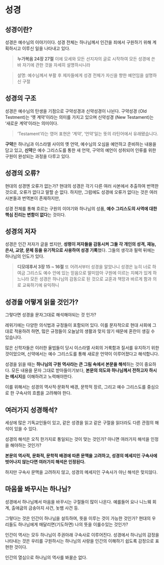 # 성경

## 성경이란?

성경은 예수님의 이야기이다.
성경 전체는 하나님께서 인간을 죄에서 구원하기 위해 계획하시고 이루신 일을 나타내고 있다.

> **누가복음 24장 27절** 이에 모세와 모든 선지자의 글로 시작하여 모든 성경에 쓴 바 자기에 관한 것을 자세히 설명하시니라

> 설명: 예수님께서 부활 후 제자들에게 성경 전체가 자신을 향한 예언임을 설명하신 구절

## 성경의 구조

성경은 예수님의 탄생을 기점으로 구약성경과 신약성경이 나뉜다.
구약성경 (Old Testment)는 ‘옛 계약’이라는 의미를 가지고 있으며 신약성경 (New Testament)는 ‘새로운 계약’이라는 의미이다.

> ‘Testament’라는 영어 표현은 ‘계약’, ‘언약’일는 뜻의 라틴어에서 유래됐습니다.

**구약**은 하나님과 이스라엘 사이의 옛 언약, 예수님의 오심을 예언하고 준비하는 내용을 담고 있고,
**신약**은 예수 그리스도를 통한 새 언약, 구약의 예언이 성취되어 인류를 위한 구원이 완성되는 과정을 다루고 있다.

## 성경의 오류?

현대의 성경엔 오류가 없는가? 현대의 성경은 각기 다른 여러 사본에서 추출하여 번역한 것으로, 오류가 없다고 말할 순 없다.
하지만, 그럼에도 성경에 오류가 없다는 것은 여러 사본들과 번역본이 존재하지만,

성경 전체를 통해 흐르는 구원의 이야기와 하나님의 성품, **예수 그리스도의 사역에 대한 핵심 진리는 변함이 없다**는 것이다.

## 성경의 저자

성경은 인간 저자가 글을 썼지만, **성령이 저자들을 감동시켜 그들 각 개인의 성격, 재능, 은사, 교양, 문체 등을 유기적으로 사용하여 성경 기록**했다.
그들의 생각과 필력 뒤에는 하나님의 인도가 있다.

> **디모데후서 3장 15 ~ 16절** 또 어려서부터 성경을 알았나니 성경은 능히 너로 하여금 그리스도 예수 안에 있는 믿음으로 말미암아 구원에 이르는 지혜가 있게 하느니라
> 모든 성경은 하나님의 감동으로 된 것으로 교훈과 책망과 바르게 함과 의로 교육하기에 유익하니

## 성경을 어떻게 읽을 것인가?

그렇다면 성경을 문자그대로 해석해야되는 것 인가?

레위기에는 다양한 의식법과 규정들이 포함되어 있다. 이를 문자적으로 현대 사회에 그대로 적용하려 하면, 많은 규정들이 오늘날의 생활과 맞지 않기 때문에 혼란이 생길 수 있습니다.

많은 신학자들은 이러한 율법들이 당시 이스라엘 사회의 거룩함과 질서를 유지하기 위한 것이었으며, 신약에서는 예수 그리스도를 통해 새로운 언약이 이루어졌다고 해석합니다.

성경을 읽을 때는 **하나님의 구원 역사라는 큰 그림 속에서 본문을 해석**하는 것이 중요하다.
모든 내용을 문자 그대로 받아들이기보다, **본문의 의도와 하나님께서 전하고자 하시는 메시지**를 이해하려고 노력해야한다.

이를 위해서는 성경의 역사적·문화적 배경, 문학적 장르, 그리고 예수 그리스도를 중심으로 한 구속사의 흐름을 고려해야 한다.

## 여러가지 성경해석?

세상에 많은 기독교인들이 있고, 같은 성경을 읽고 같은 구절을 읽더라도 다른 관점의 해석이 있을 수 있다.

성경의 해석은 오직 한가지로 통일되는 것이 맞는 것인가? 아니면 여러가지 해석을 인정을 해야하는 것인가?

**본문의 역사적, 문화적, 문학적 배경에 따른 문맥을 고려하고, 성경의 메세지인 구속사에 벗어나지 않는다면 여러가지 해석은 인정된다.**

하지만 구속사 문맥을 고려하지 않고, 성경의 메세지인 구속사가 아닌 해석은 맞지않다.

## 마음을 봐꾸시는 하나님?

성경에서 하나님께서 마음을 바꾸시는 구절들이 많이 나온다.
예를들어 요나 니느웨 회계, 출애굽의 금송아지 사건, 놋뱀 사건 등.

그렇다는 것은 인간이 하나님을 설득하여, 뜻을 이루는 것이 가능한 것인가? 현대의 우리들도 하나님에게 매달리면(기도하면) 나의 뜻을 이룰수있는 것인가?

인간이 역사는 모두 하나님이 주권아래 구속사로 이루어진다.
성경에서 하나님의 감정을 나타내는 것은 우리를 구원하시는 하나님의 사랑을 인간의 이해하기 쉽도록 감정으로 표현한 것이다.

인간의 열심으로 하나님의 역사를 봐꿀순 없다.
